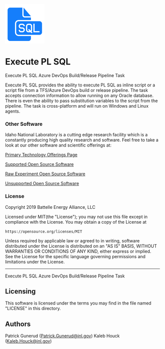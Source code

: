 ![](images/icon128.png)
# Execute PL SQL
Execute PL SQL Azure DevOps Build/Release Pipeline Task

Execute PL SQL provides the ability to execute PL SQL as inline script or a script file from a TFS/Azure DevOps build or release pipeline.  The task accepts connection information to allow running on any Oracle database.  There is even the ability to pass substitution variables to the script from the pipeline. The task is cross-platform and will run on Windows and Linux agents.
 
### Other Software
Idaho National Laboratory is a cutting edge research facility which is a constantly producing high quality research and software. Feel free to take a look at our other software and scientific offerings at:

[Primary Technology Offerings Page](https://www.inl.gov/inl-initiatives/technology-deployment)

[Supported Open Source Software](https://github.com/idaholab)

[Raw Experiment Open Source Software](https://github.com/IdahoLabResearch)

[Unsupported Open Source Software](https://github.com/IdahoLabCuttingBoard)

### License

Copyright 2019 Battelle Energy Alliance, LLC

Licensed under MIT(the "License");
you may not use this file except in compliance with the License.
You may obtain a copy of the License at

    https://opensource.org/licenses/MIT

Unless required by applicable law or agreed to in writing, software
distributed under the License is distributed on an "AS IS" BASIS,
WITHOUT WARRANTIES OR CONDITIONS OF ANY KIND, either express or implied.
See the License for the specific language governing permissions and
limitations under the License.




-----

Execute PL SQL Azure DevOps Build/Release Pipeline Task





Licensing
-----
This software is licensed under the terms you may find in the file named "LICENSE" in this directory.


Authors
----- 
Patrick Gunerud (Patrick.Gunerud@inl.gov)
Kaleb Houck (Kaleb.Houck@inl.gov)
